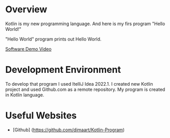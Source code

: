 # Overview

Kotlin is my new programming  language. And here is my firs program "Hello World!"

"Hello World" program prints out Hello World.


[Software Demo Video](https://youtu.be/lNyA1blVqsE)

# Development Environment

To develop that program I used ItelliJ Idea 2022.1. I created new Kotlin project and used Github.com as a remote 
repository. My program is created in Kotlin language.



# Useful Websites

* [Github] (https://github.com/dimaart/Kotlin-Program)
